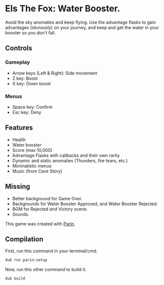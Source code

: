 # Els The Fox: Water Booster.

Avoid the sky anomalies and keep flying. Use the advantage flasks to gain advantages (obviously) on your journey, and keep and get the water in your booster so you don't fall.

## Controls

### Gameplay
- Arrow keys (Left & Right): Side movement
- Z key: Boost
- X key: Down boost

### Menus
- Space key: Confirm
- Esc key: Deny

## Features
- Health
- Water booster
- Score (max 10,000)
- Advantage Flasks with callbacks and their own rarity
- Dynamic and static anomalies (Thunders, fire tears, etc.)
- Minimalistic menus
- Music (from Cave Story)

## Missing
- Better background for Game Over.
- Backgrounds for Water Booster Approved, and Water Booster Rejected.
- BGM for Rejected and Victory scene.
- Sounds.

This game was created with [Parin](https://github.com/Kapendev/parin).

## Compilation

First, run this command in your terminal/cmd.
```sh
dub run parin:setup
```

Now, run this other command to build it.
```sh
dub build
```
